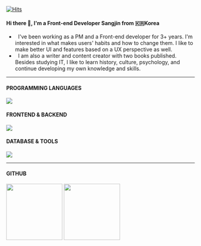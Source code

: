 [![Hits](https://hits.seeyoufarm.com/api/count/incr/badge.svg?url=https%3A%2F%2Fgithub.com%2FYoonCode&count_bg=%2379C83D&title_bg=%23555555&icon=&icon_color=%23E7E7E7&title=hits&edge_flat=false)](https://hits.seeyoufarm.com)

#### Hi there 👋, I'm a Front-end Developer Sangjin from 🇰🇷Korea 

- &nbsp; I've been working as a PM and a Front-end developer for 3+ years. I'm interested in what makes users' habits and how to change them. I like to make better UI and features based on a UX perspective as well.</br>
- &nbsp; I am also a writer and content creator with two books published. Besides studying IT, I like to learn history, culture, psychology, and continue developing my own knowledge and skills.</br>
---

<div>
  <h4>PROGRAMMING LANGUAGES</h4>
  <img src="https://skillicons.dev/icons?i=js,ts,php" />
</div>
<div>
  <h4>FRONTEND & BACKEND</h4>
  <img src="https://skillicons.dev/icons?i=html,css,react,tailwind,nodejs,wordpress" />
</div>
<div>
  <h4>DATABASE & TOOLS</h4>
  <img src="https://skillicons.dev/icons?i=git,github,vscode,mysql,mongodb,ps,figma,postman" />
</div>

---

<div>
  <h4>GITHUB</h4>
  <img height="150px" src="https://github-readme-stats.vercel.app/api/top-langs/?username=YoonCode&layout=compact&theme=ayu-mirage&langs_count=7" />
  <img height="150px" src="https://github-readme-stats.vercel.app/api?username=YoonCode&show_icons=true&theme=ayu-mirage&hide=contribs" />
</div>
